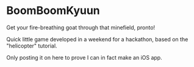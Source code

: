 # BoomBoomKyuun

Get your fire-breathing goat through that minefield, pronto! 

Quick little game developed in a weekend for a hackathon, based on the "helicopter" tutorial. 

Only posting it on here to prove I can in fact make an iOS app.
